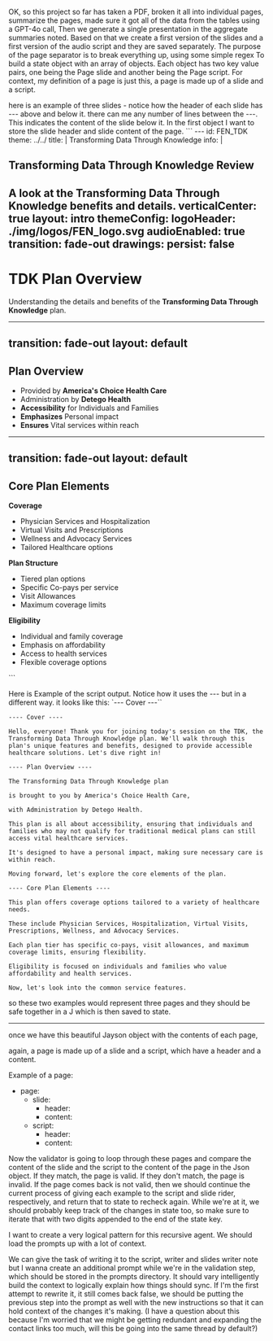  OK, so this project so far has taken a PDF, broken it all into individual pages, summarize the pages, made sure it got all of the data from the tables using a GPT-4o call, Then we generate a single presentation in the aggregate summaries noted. Based on that we create a first version of the slides and a first version of the audio script and they are saved separately. The purpose of the page separator is to break everything up, using some simple regex To build a state object with an array of objects. Each object has two key value pairs, one being the Page slide and another being the Page script. For context, my definition of a page is just this, a page is made up of a slide and a script. 
 
 here is an example of three slides - notice how the header of each slide has --- above and below it. there can me any number of lines between the ---. This indicates the content of the slide below it. In the first object I want to store the slide header and slide content of the page.
     ```
     ---
id: FEN_TDK
theme: ../../
title: | 
  Transforming Data Through Knowledge
info: |
  ## Transforming Data Through Knowledge Review
  A look at the Transforming Data Through Knowledge benefits and details.
verticalCenter: true
layout: intro
themeConfig:
  logoHeader: ./img/logos/FEN_logo.svg
  audioEnabled: true
transition: fade-out
drawings:
  persist: false
---

<SlideAudio deckKey="FEN_TDK" />

# TDK Plan Overview

Understanding the details and benefits of the **Transforming Data Through Knowledge** plan.

---
transition: fade-out
layout: default
---

## Plan Overview

<v-clicks>

- Provided by **America's Choice Health Care**
- Administration by **Detego Health**
- **Accessibility** for Individuals and Families
- **Emphasizes** Personal impact
- **Ensures** Vital services within reach

</v-clicks>

---
transition: fade-out
layout: default
---

## Core Plan Elements

<v-click>

**Coverage**

- Physician Services and Hospitalization
- Virtual Visits and Prescriptions
- Wellness and Advocacy Services
- Tailored Healthcare options

</v-click>

<v-click>

**Plan Structure**

- Tiered plan options
- Specific Co-pays per service
- Visit Allowances
- Maximum coverage limits

</v-click>

<v-click>

**Eligibility**

- Individual and family coverage
- Emphasis on affordability 
- Access to health services
- Flexible coverage options

</v-click>
```



Here is Example of the script output. Notice how it uses the --- but in a different way. it looks like this: `--- Cover ---``
```
---- Cover ----

Hello, everyone! Thank you for joining today's session on the TDK, the Transforming Data Through Knowledge plan. We'll walk through this plan's unique features and benefits, designed to provide accessible healthcare solutions. Let's dive right in!

---- Plan Overview ----

The Transforming Data Through Knowledge plan

is brought to you by America's Choice Health Care, 

with Administration by Detego Health. 

This plan is all about accessibility, ensuring that individuals and families who may not qualify for traditional medical plans can still access vital healthcare services. 

It's designed to have a personal impact, making sure necessary care is within reach.

Moving forward, let's explore the core elements of the plan.

---- Core Plan Elements ----

This plan offers coverage options tailored to a variety of healthcare needs. 

These include Physician Services, Hospitalization, Virtual Visits, Prescriptions, Wellness, and Advocacy Services. 

Each plan tier has specific co-pays, visit allowances, and maximum coverage limits, ensuring flexibility. 

Eligibility is focused on individuals and families who value affordability and health services.

Now, let's look into the common service features.
```



 so these two examples would represent three pages and they should be safe together in a J which is then saved to state.
 
 
 
 
 ------
 
 
 once we have this beautiful Jayson object with the contents of each page, 
 
 again, a page is made up of a slide and a script, which have a header and a content.

Example of a page:
- page:
  - slide:
    - header:
    - content:
  - script:
    - header:
    - content:

Now the validator is going to loop through these pages and compare the content of the slide and the script to the content of the page in the Json object. If they match, the page is valid. If they don't match, the page is invalid. If the page comes back is not valid, then we should continue the current process of giving each example to the script and slide rider, respectively, and return that to state to recheck again. While we're at it, we should probably keep track of the changes in state too, so make sure to iterate that with two digits appended to the end of the state key.

I want to create a very logical pattern for this recursive agent. We should load the prompts up with a lot of context. 

We can give the task of writing it to the script, writer and slides writer note but I wanna create an additional prompt while we're in the validation step, which should be stored in the prompts directory. It should vary intelligently build the context to logically explain how things should sync. If I'm the first attempt to rewrite it, it still comes back false, we should be putting the previous step into the prompt as well with the new instructions so that it can hold context of the changes it's making. (I have a question about this because I'm worried that we might be getting redundant and expanding the contact links too much, will this be going into the same thread by default?)